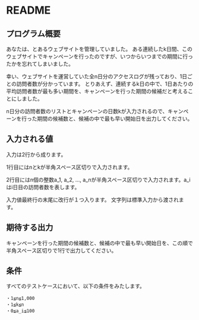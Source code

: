 # README

## プログラム概要
あなたは、とあるウェブサイトを管理していました。
ある連続したk日間、このウェブサイトでキャンペーンを行ったのですが、いつからいつまでの期間に行ったかを忘れてしまいました。

幸い、ウェブサイトを運営していた全n日分のアクセスログが残っており、1日ごとの訪問者数が分かっています。
とりあえず、連続するk日の中で、1日あたりの平均訪問者数が最も多い期間を、キャンペーンを行った期間の候補だと考えることにしました。

n日分の訪問者数のリストとキャンペーンの日数kが入力されるので、キャンペーンを行った期間の候補数と、候補の中で最も早い開始日を出力してください。

## 入力される値
入力は2行から成ります。

1行目にはnとkが半角スペース区切りで入力されます。

2行目にはn個の整数a_1, a_2, …, a_nが半角スペース区切りで入力されます。a_iはi日目の訪問者数を表します。


入力値最終行の末尾に改行が１つ入ります。
文字列は標準入力から渡されます。

## 期待する出力
キャンペーンを行った期間の候補数と、候補の中で最も早い開始日を、この順で半角スペース区切りで1行で出力してください。

## 条件
すべてのテストケースにおいて、以下の条件をみたします。
```
・1≦n≦1,000
・1≦k≦n
・0≦a_i≦100
```